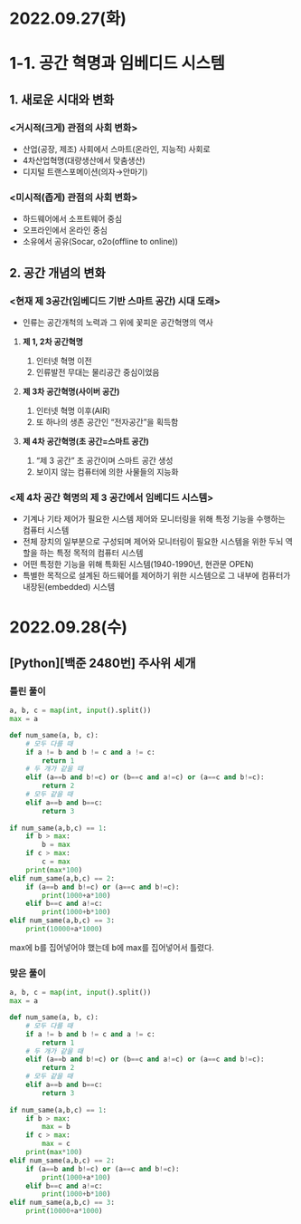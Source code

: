 # 2022.09.27(화)

# 1-1. 공간 혁명과 임베디드 시스템

## 1. 새로운 시대와 변화

### <거시적(크게) 관점의 사회 변화>

- 산업(공장, 제조) 사회에서 스마트(온라인, 지능적) 사회로
- 4차산업혁명(대량생산에서 맞춤생산)
- 디지털 트랜스포메이션(의자→안마기)

### <미시적(좁게) 관점의 사회 변화>

- 하드웨어에서 소프트웨어 중심
- 오프라인에서 온라인 중심
- 소유에서 공유(Socar, o2o(offline to online))

## 2. 공간 개념의 변화

### <현재 제 3공간(임베디드 기반 스마트 공간) 시대 도래>

- 인류는 공간개척의 노력과 그 위에 꽃피운 공간혁명의 역사

1. **제 1, 2차 공간혁명**
    1. 인터넷 혁명 이전
    2. 인류발전 무대는 물리공간 중심이었음
    
    
2. **제 3차 공간혁명(사이버 공간)**
    1. 인터넷 혁명 이후(AIR)
    2. 또 하나의 생존 공간인 “전자공간”을 획득함
        
3. **제 4차 공간혁명(초 공간=스마트 공간)**
    1. “제 3 공간” 초 공간이며 스마트 공간 생성    
    2.  보이지 않는 컴퓨터에 의한 사물들의 지능화


### <제 4차 공간 혁명의 제 3 공간에서 임베디드 시스템>

- 기계나 기타 제어가 필요한 시스템 제어와 모니터링을 위해 특정 기능을 수행하는 컴퓨터 시스템
- 전체 장치의 일부분으로 구성되며 제어와 모니터링이 필요한 시스템을 위한 두뇌 역할을 하는 특정 목적의 컴퓨터 시스템
- 어떤 특정한 기능을 위해 특화된 시스템(1940-1990년, 현관문 OPEN)
- 특별한 목적으로 설계된 하드웨어를 제어하기 위한 시스템으로 그 내부에 컴퓨터가 내장된(embedded) 시스템

# 2022.09.28(수)

## [Python][백준 2480번] 주사위 세개

### 틀린 풀이
```Python
a, b, c = map(int, input().split())
max = a

def num_same(a, b, c):
	# 모두 다를 때
	if a != b and b != c and a != c:
		return 1
	# 두 개가 같을 때
	elif (a==b and b!=c) or (b==c and a!=c) or (a==c and b!=c):
		return 2
	# 모두 같을 때
	elif a==b and b==c:
		return 3
		
if num_same(a,b,c) == 1:
	if b > max:
		b = max
	if c > max:
		c = max
	print(max*100)
elif num_same(a,b,c) == 2:
	if (a==b and b!=c) or (a==c and b!=c):
		print(1000+a*100)
	elif b==c and a!=c:
		print(1000+b*100)
elif num_same(a,b,c) == 3:
	print(10000+a*1000)
```
max에 b를 집어넣어야 했는데 b에 max를 집어넣어서 틀렸다.

### 맞은 풀이
```Python
a, b, c = map(int, input().split())
max = a

def num_same(a, b, c):
	# 모두 다를 때
	if a != b and b != c and a != c:
		return 1
	# 두 개가 같을 때
	elif (a==b and b!=c) or (b==c and a!=c) or (a==c and b!=c):
		return 2
	# 모두 같을 때
	elif a==b and b==c:
		return 3
		
if num_same(a,b,c) == 1:
	if b > max:
		max = b
	if c > max:
		max = c
	print(max*100)
elif num_same(a,b,c) == 2:
	if (a==b and b!=c) or (a==c and b!=c):
		print(1000+a*100)
	elif b==c and a!=c:
		print(1000+b*100)
elif num_same(a,b,c) == 3:
	print(10000+a*1000)
```